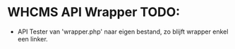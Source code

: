# WHCMS API Wrapper TODO:

- API Tester van 'wrapper.php' naar eigen bestand, zo blijft wrapper enkel een linker.